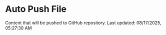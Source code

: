 # Auto Push File

Content that will be pushed to GitHub repository.
Last updated: 08/17/2025, 05:27:30 AM